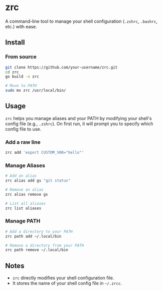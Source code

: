 # zrc
A command-line tool to manage your shell configuration (`.zshrc`, `.bashrc`, etc.) with ease.

## Install



### From source
```bash
git clone https://github.com/your-username/zrc.git
cd zrc
go build -o zrc

# Move to PATH
sudo mv zrc /usr/local/bin/
```

## Usage

`zrc` helps you manage aliases and your PATH by modifying your shell's config file (e.g., `.zshrc`). On first run, it will prompt you to specify which config file to use.

### Add a raw line
```bash
zrc add 'export CUSTOM_VAR="hello"'
```

### Manage Aliases
```bash
# Add an alias
zrc alias add gs "git status"

# Remove an alias
zrc alias remove gs

# List all aliases
zrc list aliases
```

### Manage PATH
```bash
# Add a directory to your PATH
zrc path add ~/.local/bin

# Remove a directory from your PATH
zrc path remove ~/.local/bin
```

## Notes
- `zrc` directly modifies your shell configuration file.
- It stores the name of your shell config file in `~/.zrcc`.
